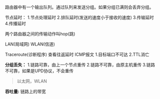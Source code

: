 路由器中有一个输出队列。通过队列来发送分组。如果分组已满则会丢弃分组。

节点延时：
1.节点处理延时
2.排队延时(发送的速度小于接收的速度)
3.传输延时
4.传播延时

两个路由器之间的传输动作叫hop(跳)

LAN(局域网)
WLAN(信道)

Traceroute(诊断程序) 查看往返延时
ICMP报文
1.目标端口不可达
2.TTL消亡

**分组丢失：**
1.链路可靠，由上一个节点重传
2.链路不可靠，由原主机重传
3.链路不可靠，如果是UPD协议，不会重传

>以太网，WLAN


**吞吐量:**
链路上的带宽

